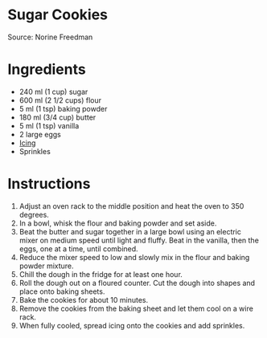 # Sugar Cookies

Source: Norine Freedman

# Ingredients
* 240 ml (1 cup) sugar
* 600 ml (2 1/2 cups) flour
* 5 ml (1 tsp) baking powder
* 180 ml (3/4 cup) butter
* 5 ml (1 tsp) vanilla
* 2 large eggs
* [Icing](../../icing/icing.md)
* Sprinkles

# Instructions
1. Adjust an oven rack to the middle position and heat the oven to 350 degrees.
2. In a bowl, whisk the flour and baking powder and set aside.
3. Beat the butter and sugar together in a large bowl using an electric mixer on medium speed until light and fluffy. Beat in the vanilla, then the eggs, one at a time, until combined.
4. Reduce the mixer speed to low and slowly mix in the flour and baking powder mixture.
5. Chill the dough in the fridge for at least one hour.
6. Roll the dough out on a floured counter. Cut the dough into shapes and place onto baking sheets.
7. Bake the cookies for about 10 minutes.
8. Remove the cookies from the baking sheet and let them cool on a wire rack.
9. When fully cooled, spread icing onto the cookies and add sprinkles.
